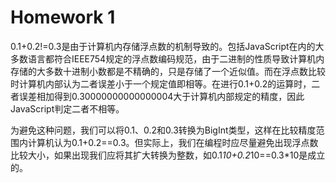# Homework 1

0.1+0.2!=0.3是由于计算机内存储浮点数的机制导致的。包括JavaScript在内的大多数语言都符合IEEE754规定的浮点数编码规范，由于二进制的性质导致计算机内存储的大多数十进制小数都是不精确的，只是存储了一个近似值。而在浮点数比较时计算机内部认为二者误差小于一个规定值即相等。在进行0.1+0.2的运算时，二者误差相加得到0.30000000000000004大于计算机内部规定的精度，因此JavaScript判定二者不相等。

为避免这种问题，我们可以将0.1、0.2和0.3转换为BigInt类型，这样在比较精度范围内计算机认为0.1+0.2==0.3。但实际上，我们在编程时应尽量避免出现浮点数比较大小，如果出现我们应将其扩大转换为整数，如0.1*10+0.2*10==0.3*10是成立的。

